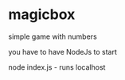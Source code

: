# magicbox
simple game with numbers

you have to have NodeJs to start

node index.js - runs localhost
